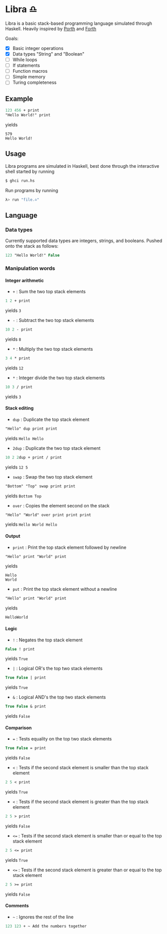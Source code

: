 # Libra ♎️

Libra is a basic stack-based programming language simulated through Haskell.
Heavily inspired by [Porth](https://github.com/tsoding/porth) and [Forth](<https://en.wikipedia.org/wiki/Forth_(programming_language)>)

Goals:
- [x] Basic integer operations
- [x] Data types "String" and "Boolean"
- [ ] While loops
- [ ] If statements
- [ ] Function macros
- [ ] Simple memory
- [ ] Turing completeness

## Example
```pascal
123 456 + print
"Hello World!" print
```
yields
```
579
Hello World!
```

## Usage

Libra programs are simulated in Haskell, best done through the interactive shell started by running
```bash
$ ghci run.hs
```
Run programs by running
```bash
λ> run "file.♎️"
```

## Language

### Data types

Currently supported data types are integers, strings, and booleans. Pushed onto the stack as follows:
```pascal
123 "Hello World!" False
```

### Manipulation words

#### Integer arithmetic

- `+` : Sum the two top stack elements
```pascal
1 2 + print
```
yields `3`

- `-` : Subtract the two top stack elements
```pascal
10 2 - print
```
yields `8`

- `*` : Multiply the two top stack elements
```pascal
3 4 * print
```
yields `12`

- `*` : Integer divide the two top stack elements
```pascal
10 3 / print
```
yields `3`

#### Stack editing
- `dup` : Duplicate the top stack element
```pascal
"Hello" dup print print
```
yields `Hello Hello`

- `2dup` : Duplicate the two top stack element
```pascal
10 2 2dup + print / print
```
yields `12 5`

- `swap` : Swap the two top stack element
```pascal
"Bottom" "Top" swap print print
```
yields `Bottom Top`

- `over` : Copies the element second on the stack
```pascal
"Hello" "World" over print print print
```
yields `Hello World Hello`

#### Output
- `print` : Print the top stack element followed by newline
```pascal
"Hello" print "World" print
```
yields
```
Hello
World
```

- `put` : Print the top stack element without a newline
```pascal
"Hello" print "World" print
```
yields
```
HelloWorld
```

#### Logic
- `!` : Negates the top stack element
```pascal
False ! print
```
yields `True`

- `|` : Logical OR's the top two stack elements
```pascal
True False | print
```
yields `True`

- `&` : Logical AND's the top two stack elements
```pascal
True False & print
```
yields `False`

#### Comparison
- `=` : Tests equality on the top two stack elements
```pascal
True False = print
```
yields `False`

- `<` : Tests if the second stack element is smaller than the top stack element
```pascal
2 5 < print
```
yields `True`

- `<` : Tests if the second stack element is greater than the top stack element
```pascal
2 5 > print
```
yields `False`

- `<=` : Tests if the second stack element is smaller than or equal to the top stack element
```pascal
2 5 <= print
```
yields `True`

- `<=` : Tests if the second stack element is greater than or equal to the top stack element
```pascal
2 5 >= print
```
yields `False`

#### Comments
- `~` : Ignores the rest of the line
```pascal
123 123 + ~ Add the numbers together
```